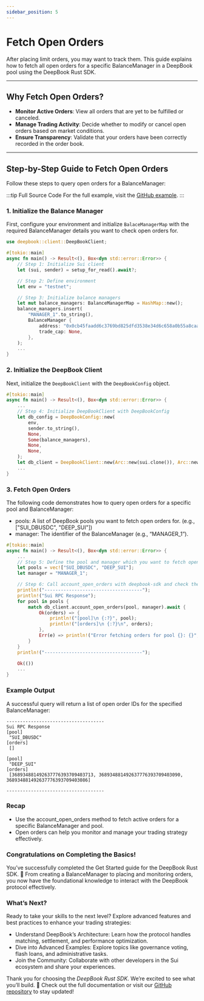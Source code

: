 ```yaml
---
sidebar_position: 5
---
```


# Fetch Open Orders

After placing limit orders, you may want to track them. This guide explains how to fetch all open orders for a specific BalanceManager in a DeepBook pool using the DeepBook Rust SDK.

---

## Why Fetch Open Orders?

- **Monitor Active Orders**: View all orders that are yet to be fulfilled or canceled.
- **Manage Trading Activity**: Decide whether to modify or cancel open orders based on market conditions.
- **Ensure Transparency**: Validate that your orders have been correctly recorded in the order book.

---

## Step-by-Step Guide to Fetch Open Orders

Follow these steps to query open orders for a BalanceManager:

:::tip Full Source Code
For the full example, visit the [GitHub example](https://github.com/styu12/deepbook-rust-sdk/blob/main/examples/account_open_orders.rs).
:::

### 1. Initialize the Balance Manager

First, configure your environment and initialize `BalaceManagerMap` with the required BalanceManager details you want to check open orders for.

```rust
use deepbook::client::DeepBookClient;

#[tokio::main]
async fn main() -> Result<(), Box<dyn std::error::Error>> {
    // Step 1: Initialize Sui client
    let (sui, sender) = setup_for_read().await?;

    // Step 2: Define environment
    let env = "testnet";

    // Step 3: Initialize balance managers
    let mut balance_managers: BalanceManagerMap = HashMap::new();
    balance_managers.insert(
        "MANAGER_1".to_string(),
        BalanceManager {
            address: "0x0cb45faadd6c3769bd825dfd3538e34d6c658a0b55a8caa52e03c46b07aef8b9".to_string(),
            trade_cap: None,
        },
    );
    ...
}
```

### 2. Initialize the DeepBook Client

Next, initialize the `DeepBookClient` with the `DeepBookConfig` object.

```rust
#[tokio::main]
async fn main() -> Result<(), Box<dyn std::error::Error>> {
    ...
    // Step 4: Initialize DeepBookClient with DeepBookConfig
    let db_config = DeepBookConfig::new(
        env,
        sender.to_string(),
        None,
        Some(balance_managers),
        None,
        None,
    );
    let db_client = DeepBookClient::new(Arc::new(sui.clone()), Arc::new(db_config));
    ...
}   
```

### 3. Fetch Open Orders

The following code demonstrates how to query open orders for a specific pool and BalanceManager:

- pools: A list of DeepBook pools you want to fetch open orders for. (e.g., ["SUI_DBUSDC", "DEEP_SUI"])
- manager: The identifier of the BalanceManager (e.g., “MANAGER_1”).

```rust
#[tokio::main]
async fn main() -> Result<(), Box<dyn std::error::Error>> {
    ...
    // Step 5: Define the pool and manager which you want to fetch open orders for
    let pools = vec!["SUI_DBUSDC", "DEEP_SUI"];
    let manager = "MANAGER_1";

    // Step 6: Call account_open_orders with deepbook-sdk and check the response
    println!("------------------------------------");
    println!("Sui RPC Response");
    for pool in pools {
        match db_client.account_open_orders(pool, manager).await {
            Ok(orders) => {
                println!("[pool]\n {:?}", pool);
                println!("[orders]\n {:?}\n", orders);
            },
            Err(e) => println!("Error fetching orders for pool {}: {}", pool, e),
        }
    }
    println!("------------------------------------");

    Ok(())
    ...
}   
```

### Example Output

A successful query will return a list of open order IDs for the specified BalanceManager:

```shell
------------------------------------
Sui RPC Response
[pool]
 "SUI_DBUSDC"
[orders]
 []

[pool]
 "DEEP_SUI"
[orders]
 [368934881492637776393709403713, 368934881492637776393709403090, 368934881492637776393709403086]

------------------------------------

```

### Recap
- Use the account_open_orders method to fetch active orders for a specific BalanceManager and pool. 
- Open orders can help you monitor and manage your trading strategy effectively.

### Congratulations on Completing the Basics!

You’ve successfully completed the Get Started guide for the DeepBook Rust SDK. 🎉
From creating a BalanceManager to placing and monitoring orders, you now have the foundational knowledge to interact with the DeepBook protocol effectively.

### What’s Next?

Ready to take your skills to the next level?
Explore advanced features and best practices to enhance your trading strategies:
- Understand DeepBook’s Architecture: Learn how the protocol handles matching, settlement, and performance optimization. 
- Dive into Advanced Examples: Explore topics like governance voting, flash loans, and administrative tasks. 
- Join the Community: Collaborate with other developers in the Sui ecosystem and share your experiences.

Thank you for choosing the *DeepBook Rust SDK*. We’re excited to see what you’ll build. 🚀
Check out the full documentation or visit our [GitHub repository](https://github.com/styu12/deepbook-rust-sdk) to stay updated!